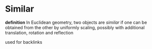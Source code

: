 # Similar

**definition** In Euclidean geometry, two objects are _similar_ if one can be obtained from the other by uniformly scaling, possibly with additional translation, rotation and reflection

used for backlinks

